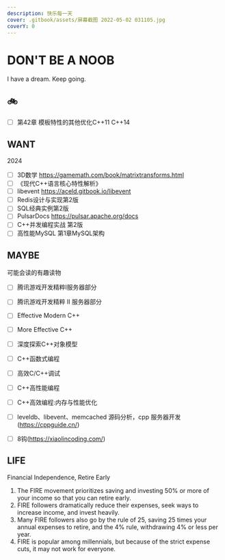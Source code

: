 ```yaml
---
description: 快乐每一天
cover: .gitbook/assets/屏幕截图 2022-05-02 031105.jpg
coverY: 0
---
```


# DON'T BE A NOOB

I have a dream. Keep going.

## 🚲

* [ ] 第42章 模板特性的其他优化C++11 C++14

## WANT

2024

* [ ] 3D数学 <https://gamemath.com/book/matrixtransforms.html>  
* [ ] 《现代C++语言核心特性解析》
* [ ] libevent <https://aceld.gitbook.io/libevent>
* [ ] Redis设计与实现第2版
* [ ] SQL经典实例第2版
* [ ] PulsarDocs <https://pulsar.apache.org/docs>
* [ ] C++并发编程实战 第2版
* [ ] 高性能MySQL 第1章MySQL架构

## MAYBE

可能会读的有趣读物

* [ ] 腾讯游戏开发精粹Ⅰ服务器部分
* [ ] 腾讯游戏开发精粹 Ⅱ 服务器部分
* [ ] Effective Modern C++
* [ ] More Effective C++
* [ ] 深度探索C++对象模型
* [ ] C++函数式编程
* [ ] 高效C/C++调试
* [ ] C++高性能编程
* [ ] C++高效编程:内存与性能优化

* [ ] leveldb、libevent、memcached 源码分析，cpp 服务器开发(<https://cppguide.cn/>)
* [ ] 8钩(<https://xiaolincoding.com/>)

## LIFE

Financial Independence, Retire Early

1. The FIRE movement prioritizes saving and investing 50% or more of your income so that you can retire early.
2. FIRE followers dramatically reduce their expenses, seek ways to increase income, and invest heavily.
3. Many FIRE followers also go by the rule of 25, saving 25 times your annual expenses to retire, and the 4% rule, withdrawing 4% or less per year.
4. FIRE is popular among millennials, but because of the strict expense cuts, it may not work for everyone.
